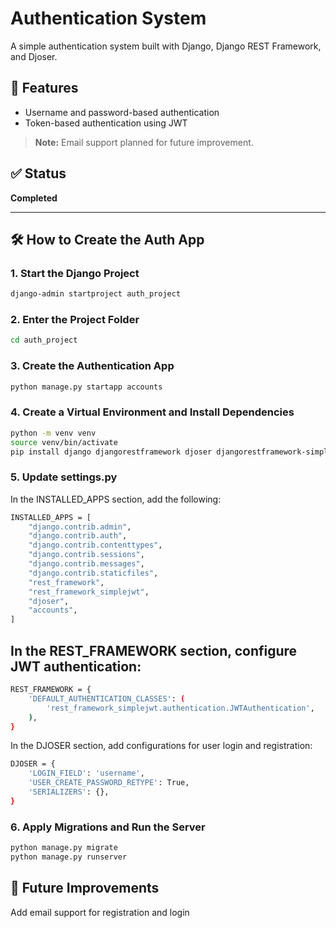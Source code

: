 # Authentication System

A simple authentication system built with Django, Django REST Framework, and Djoser.

## 🔐 Features

- Username and password-based authentication
- Token-based authentication using JWT

> **Note:** Email support planned for future improvement.

## ✅ Status

**Completed**

---

## 🛠️ How to Create the Auth App

### 1. Start the Django Project

```bash
django-admin startproject auth_project
```
### 2. Enter the Project Folder
```bash
cd auth_project
```
### 3. Create the Authentication App

```bash
python manage.py startapp accounts
```
### 4. Create a Virtual Environment and Install Dependencies

```bash
python -m venv venv
source venv/bin/activate
pip install django djangorestframework djoser djangorestframework-simplejwt
```
### 5. Update settings.py
In the INSTALLED_APPS section, add the following:

```bash
INSTALLED_APPS = [
    "django.contrib.admin",
    "django.contrib.auth",
    "django.contrib.contenttypes",
    "django.contrib.sessions",
    "django.contrib.messages",
    "django.contrib.staticfiles",
    "rest_framework",
    "rest_framework_simplejwt",
    "djoser",
    "accounts",
]
```
## In the REST_FRAMEWORK section, configure JWT authentication:

```bash
REST_FRAMEWORK = {
    'DEFAULT_AUTHENTICATION_CLASSES': (
        'rest_framework_simplejwt.authentication.JWTAuthentication',
    ),
}
```
In the DJOSER section, add configurations for user login and registration:

```bash
DJOSER = {
    'LOGIN_FIELD': 'username',
    'USER_CREATE_PASSWORD_RETYPE': True,
    'SERIALIZERS': {},
}
```
### 6. Apply Migrations and Run the Server

```bash
python manage.py migrate
python manage.py runserver
```
## 📌 Future Improvements
Add email support for registration and login